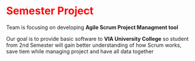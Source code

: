<h1 style="color: red">Semester Project</h1>
<p>Team is focusing on developing <b>Agile Scrum Project Managment tool</b></p>
<p>Our goal is to provide basic software to <b>VIA University College</b> so student from 2nd Semester will gain better understanding of how Scrum works, save tiem while managing project and have all data together</p>
